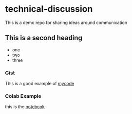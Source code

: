 # technical-discussion
This is a demo repo  for sharing ideas around communication

## This is a second heading

* one
* two
* three

### Gist
This is a good example of [mycode](https://gist.github.com/hammadyasir/cee566de7eacff5d32679c075752b871)


### Colab Example
this is the [notebook]()

